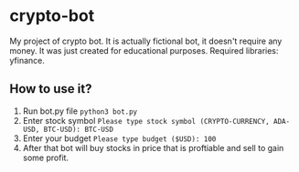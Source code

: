 # crypto-bot
My project of crypto bot. It is actually fictional bot, it doesn't require any money. It was just created for educational purposes. Required libraries: yfinance.

## How to use it?
1. Run bot.py file `python3 bot.py`
2. Enter stock symbol `Please type stock symbol (CRYPTO-CURRENCY, ADA-USD, BTC-USD): BTC-USD`
3. Enter your budget `Please type budget ($USD): 100`
4. After that bot will buy stocks in price that is proftiable and sell to gain some profit.
